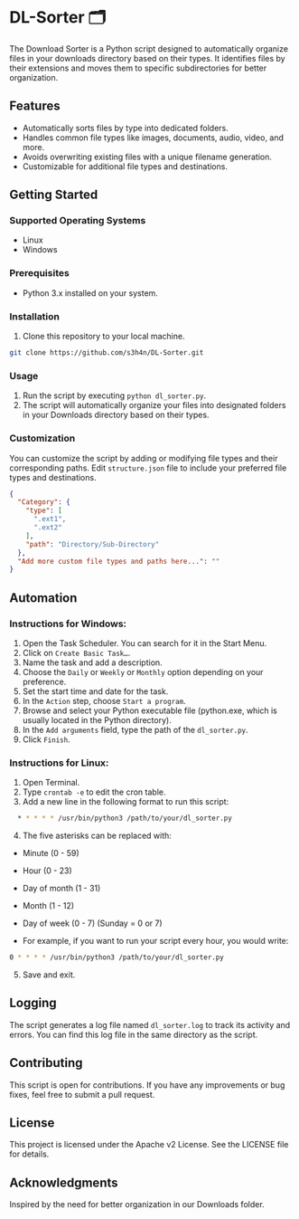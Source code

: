 # DL-Sorter 🗂️

The Download Sorter is a Python script designed to automatically organize files in your downloads directory based on
their types. It identifies files by their extensions and moves them to specific subdirectories for better organization.

## Features

- Automatically sorts files by type into dedicated folders.
- Handles common file types like images, documents, audio, video, and more.
- Avoids overwriting existing files with a unique filename generation.
- Customizable for additional file types and destinations.

## Getting Started

### Supported Operating Systems

- Linux
- Windows

### Prerequisites

- Python 3.x installed on your system.

### Installation

1. Clone this repository to your local machine.

```bash
git clone https://github.com/s3h4n/DL-Sorter.git
```

### Usage

1. Run the script by executing `python dl_sorter.py`.
2. The script will automatically organize your files into designated folders in your Downloads directory based on their
   types.

### Customization

You can customize the script by adding or modifying file types and their corresponding paths. Edit `structure.json` file
to include your preferred file types and destinations.

```JSON
{
  "Category": {
    "type": [
      ".ext1",
      ".ext2"
    ],
    "path": "Directory/Sub-Directory"
  },
  "Add more custom file types and paths here...": ""
}
```

## Automation

### Instructions for Windows:

1. Open the Task Scheduler. You can search for it in the Start Menu.
2. Click on `Create Basic Task…`.
3. Name the task and add a description.
4. Choose the `Daily` or `Weekly` or `Monthly` option depending on your preference.
5. Set the start time and date for the task.
6. In the `Action` step, choose `Start a program`.
7. Browse and select your Python executable file (python.exe, which is usually located in the Python directory).
8. In the `Add arguments` field, type the path of the `dl_sorter.py`.
9. Click `Finish`.

### Instructions for Linux:

1. Open Terminal.
2. Type `crontab -e` to edit the cron table.
3. Add a new line in the following format to run this script:

``` bash
  * * * * * /usr/bin/python3 /path/to/your/dl_sorter.py
```

4. The five asterisks can be replaced with:

- Minute (0 - 59)
- Hour (0 - 23)
- Day of month (1 - 31)
- Month (1 - 12)
- Day of week (0 - 7) (Sunday = 0 or 7)


- For example, if you want to run your script every hour, you would write:

``` bash
0 * * * * /usr/bin/python3 /path/to/your/dl_sorter.py
```

5. Save and exit.

## Logging

The script generates a log file named `dl_sorter.log` to track its activity and errors. You can find this log file in
the same directory as the script.

## Contributing

This script is open for contributions. If you have any improvements or bug fixes, feel free to submit a pull request.

## License

This project is licensed under the Apache v2 License. See the LICENSE file for details.

## Acknowledgments

Inspired by the need for better organization in our Downloads folder.
